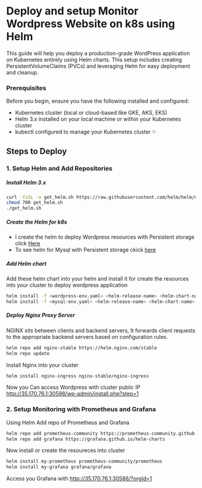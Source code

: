 # Deploy and setup Monitor Wordpress Website on k8s using Helm

This guide will help you deploy a production-grade WordPress application on Kubernetes entirely using Helm charts. This setup includes creating PersistentVolumeClaims (PVCs) and leveraging Helm for easy deployment and cleanup.

### Prerequisites
Before you begin, ensure you have the following installed and configured:
- Kubernetes cluster (local or cloud-based like GKE, AKS, EKS)
- Helm 3.x installed on your local machine or within your Kubernetes cluster
- kubectl configured to manage your Kubernetes cluster
✨
## Steps to Deploy
### 1. Setup Helm and Add Repositories
##### Install Helm 3.x

```sh
curl -fsSL -o get_helm.sh https://raw.githubusercontent.com/helm/helm/master/scripts/get-helm-3
chmod 700 get_helm.sh
./get_helm.sh
```

##### Create the Helm for k8s
- I create the helm to deploy Wordpress resources with Persistent storage click [Here](http;//12.2)
- To see helm for Mysql with Persistent storage ckick [here](http://vnefj) 
##### Add Helm chart
Add these helm chart into your helm and install it for create the resources into your cluster to deploy wordpress application 
```sh
helm install -f <wordpress-env.yaml> <helm-release-name> <helm-chart-name>
helm install -f <mysql-env.yaml> <helm-release-name> <helm-chart-name>
```
##### Deploy Nginx Proxy Server
NGINX sits between clients and backend servers, It forwards client requests to the appropriate backend servers based on configuration rules.
```sh
helm repo add nginx-stable https://helm.nginx.com/stable
helm repo update
```
Install Nginx into your cluster
```sh
helm install nginx-ingress nginx-stable/nginx-ingress
```
Now you Can access Wordpress with cluster public IP 
http://35.170.76.1:30598/wp-admin/install.php?step=1
### 2. Setup Monitoring with Prometheus and Grafana 
Using Helm Add repo of Prometheus and Grafana 
```sh
helm repo add prometheus-community https://prometheus-community.github.io/helm-charts
helm repo add grafana https://grafana.github.io/helm-charts
```
Now install or create the resoureces into cluster 
```sh
helm install my-prometheus prometheus-community/prometheus
helm install my-grafana grafana/grafana
```
Access you Grafana with 
http://35.170.76.1:30586/?orgId=1
